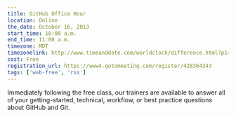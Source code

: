 ```yaml
---
title: GitHub Office Hour
location: Online
the_date: October 16, 2013
start_time: 10:00 a.m.
end_time: 11:00 a.m.
timezone: MDT
timezonelink: http://www.timeanddate.com/worldclock/difference.html?p1=75
cost: Free
registration_url: https://www4.gotomeeting.com/register/428364343
tags: ['web-free', 'rss']
---
```


Immediately following the free class, our trainers are available to answer all of your getting-started, technical, workflow, or best practice questions about GitHub and Git.


